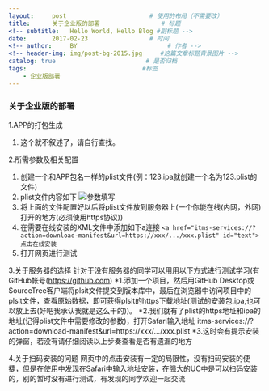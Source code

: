 ```yaml
---
layout:     post                       # 使用的布局（不需要改）
title:      关于企业版的部署                 # 标题 
<!-- subtitle:   Hello World, Hello Blog #副标题 -->
date:       2017-02-23                 # 时间
<!-- author:     BY                         # 作者 -->
<!-- header-img: img/post-bg-2015.jpg     #这篇文章标题背景图片 -->
catalog: true                         # 是否归档
tags:                                #标签
    - 企业版部署
---
```



### 关于企业版的部署

1.APP的打包生成
  1. 这个就不叙述了，请自行查找。
  

2.所需参数及相关配置
  1. 创建一个和APP包名一样的plist文件(例：123.ipa就创建一个名为123.plist的文件)
  2. plist文件内容如下
![参数填写](https://raw.githubusercontent.com/wymx/wymx.github.io/master/img/AppPlist.png)
  3. 将上面的文件配置好以后将plist文件放到服务器上(一个你能在线(内网，外网)打开的地方(必须使用https协议))
  4. 在需要在线安装的XML文件中添加如下a连接
`<a href="itms-services://?action=download-manifest&url=https://xxx/.../xxx.plist" id="text">点击在线安装`
  5. 打开网页进行测试

3.关于服务器的选择
针对于没有服务器的同学可以用用以下方式进行测试学习(有GitHub帐号(https://github.com)
 *1.添加一个项目，然后用GitHub Desktop或SourceTree客户端将plsit文件提交到版本库中，最后在浏览器中访问项目中的plsit文件，查看原始数据，即可获得plsit的https下载地址(测试的安装包.ipa,也可以放上去(好吧我承认我就是这么干的))。
 *2.我们就有了plist的https地址和ipa的地址(记得plist文件中需要修改的参数)，打开Safari输入地址 itms-services://?action=download-manifest&url=https://xxx/.../xxx.plist
 *3.这时会有提示安装的弹窗，若没有请仔细阅读以上步奏查看是否有遗漏的地方

4.关于扫码安装的问题
	网页中的点击安装有一定的局限性，没有扫码安装的便捷，但是在使用中发现在Safari中输入地址安装，在强大的UC中是可以扫码安装的，别的暂时没有进行测试，有发现的同学欢迎一起交流
 